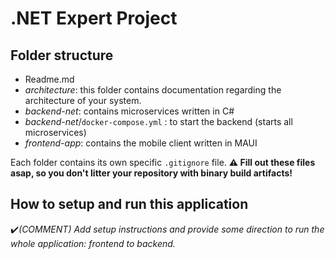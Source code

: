 # .NET Expert Project

## Folder structure

- Readme.md
- _architecture_: this folder contains documentation regarding the architecture of your system.
- _backend-net_: contains microservices written in C#
- _backend-net_/`docker-compose.yml` : to start the backend (starts all microservices)
- _frontend-app_: contains the mobile client written in MAUI

Each folder contains its own specific `.gitignore` file.
**:warning: Fill out these files asap, so you don't litter your repository with binary build artifacts!** 
## How to setup and run this application

:heavy_check_mark:_(COMMENT) Add setup instructions and provide some direction to run the whole  application: frontend to backend._